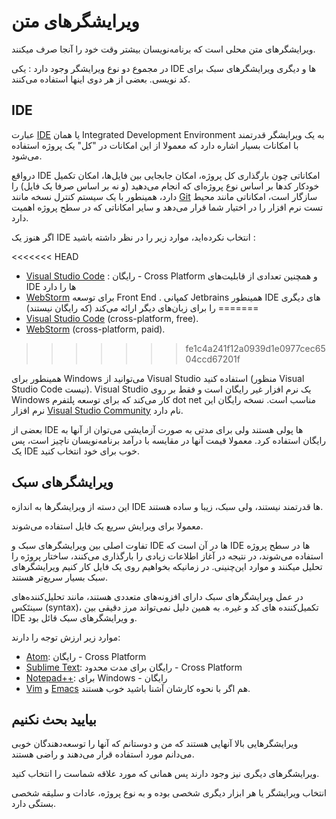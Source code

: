 # ویرایشگرهای متن 

ویرایشگرهای متن محلی ‌است که برنامه‌نویسان بیشتر وقت خود را آنجا صرف میکنند. 

در مجموع دو نوع ویرایشگر وجود دارد : یکی IDE ها و دیگری ویرایشگرهای سبک برای کد نویسی. بعضی از هر دوی اینها استفاده می‌کنند. 

## IDE

عبارت [IDE](https://en.wikipedia.org/wiki/Integrated_development_environment) یا همان Integrated Development Environment به یک ویرایشگر قدرتمند با امکانات بسیار اشاره دارد که معمولا از این امکانات در "کل" یک پروژه استفاده می‌شود. 

درواقع IDE امکاناتی چون بارگذاری کل پروژه، امکان جابجایی بین فایل‌ها، امکان تکمیل خودکار کدها بر اساس نوع پروژه‌ای که انجام می‌دهید (و نه بر اساس صرفا یک فایل) را دارد، همینطور با یک سیستم کنترل نسخه مانند [Git](https://git-scm.com/) سازگار است، امکاناتی مانند محیط تست نرم افزار را در اختیار شما قرار می‌دهد و سایر امکاناتی که در سطح پروژه اهمیت دارد. 

اگر هنوز یک IDE انتخاب نکرده‌اید، موارد زیر را در نظر داشته باشید : 

<<<<<<< HEAD
- [Visual Studio Code](https://code.visualstudio.com/) : رایگان - Cross Platform و همچنین تعدادی از قابلیت‌های IDE ها را دارد 
- [WebStorm](http://www.jetbrains.com/webstorm/) برای توسعه Front End . کمپانی Jetbrains همینطور IDE های دیگری را برای زبان‌های دیگر ارائه می‌کند (که رایگان نیستند) 
=======
- [Visual Studio Code](https://code.visualstudio.com/) (cross-platform, free).
- [WebStorm](https://www.jetbrains.com/webstorm/) (cross-platform, paid).
>>>>>>> fe1c4a241f12a0939d1e0977cec6504ccd67201f

همینطور برای Windows می‌توانید از Visual Studio استفاده کنید (منظور Visual Studio Code نیست). Visual Studio یک نرم افزار غیر رایگان است و فقط بر روی Windows کار می‌کند که برای توسعه پلتفرم dot net مناسب است. نسخه رایگان این نرم افزار [Visual Studio Community](https://www.visualstudio.com/vs/community/) نام دارد.  

بعضی از IDE ها پولی هستند ولی برای مدتی به صورت آزمایشی می‌توان از آنها به رایگان استفاده کرد. معمولا قیمت آنها در مقایسه با درآمد برنامه‌نویسان ناچیز است، پس یک IDE خوب برای خود انتخاب کنید. 

## ویرایشگرهای سبک 

این دسته از ویرایشگرها به اندازه IDE ها قدرتمند نیستند، ولی سبک، زیبا و ساده هستند.  

معمولا برای ویرایش سریع یک فایل استفاده می‌شوند. 

تفاوت اصلی بین ویرایشگرهای سبک و IDE ها در آن است که IDE ها در سطح پروژه استفاده می‌‌شوند، در نتیجه در آغاز اطلاعات زیادی را بارگذاری می‌کنند، ساختار پروژه را تحلیل میکنند و موارد این‌چنینی. در زمانیکه بخواهیم روی یک فایل کار کنیم ویرایشگرهای سبک بسیار سریع‌تر هستند. 

در عمل ویرایشگرهای سبک دارای افزونه‌های متعددی هستند، مانند تحلیل‌کننده‌های سینتَکس (syntax)، تکمیل‌کننده های کد و غیره. به همین دلیل نمی‌تواند مرز دقیقی بین IDE و ویرایشگرهای سبک قائل بود. 

موارد زیر ارزش توجه را دارند: 

- [Atom](https://atom.io/): رایگان - Cross Platform 
- [Sublime Text](http://www.sublimetext.com): رایگان برای مدت محدود - Cross Platform 
- [Notepad++](https://notepad-plus-plus.org/): برای Windows - رایگان 
- [Vim](http://www.vim.org/) و [Emacs](https://www.gnu.org/software/emacs/) هم اگر با نحوه کارشان آشنا باشید خوب هستند. 

## بیایید بحث نکنیم 

ویرایشگرهایی بالا آنهایی هستند که من و دوستانم که آنها را توسعه‌دهندگان خوبی می‌دانم مورد استفاده قرار ‌می‌دهند و راضی هستند. 

ویرایشگرهای دیگری نیز وجود دارند پس همانی که مورد علاقه شماست را انتخاب کنید. 

انتخاب ویرایشگر یا هر ابزار دیگری شخصی بوده و به نوع پروژه، عادات و سلیقه شخصی بستگی دارد. 
